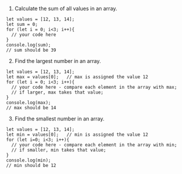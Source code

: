 1. Calculate the sum of all values in an array.
  ```
  let values = [12, 13, 14];
  let sum = 0;
  for (let i = 0; i<3; i++){
    // your code here
  }
  console.log(sum);
  // sum should be 39
  ```

2. Find the largest number in an array.

  ```
  let values = [12, 13, 14];
  let max = values[0];   // max is assigned the value 12
  for (let i = 0; i<3; i++){
    // your code here - compare each element in the array with max;
    // if larger, max takes that value;
  }
  console.log(max);
  // max should be 14
  ```

3. Find the smallest number in an array.
  ```
  let values = [12, 13, 14];
  let min = values[0];   // min is assigned the value 12
  for (let i=0; i<3; i++){
    // your code here - compare each element in the array with min;
    // if smaller, min takes that value;
  }
  console.log(min);
  // min should be 12
  ```

